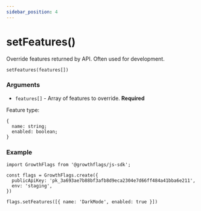 ```yaml
---
sidebar_position: 4
---
```


# setFeatures()

Override features returned by API. Often used for development.

```
setFeatures(features[])
```

### Arguments

- `features[]` - Array of features to override. **Required**

Feature type:
```
{
  name: string;
  enabled: boolean;
}
```

### Example

```
import GrowthFlags from '@growthflags/js-sdk';

const flags = GrowthFlags.create({
  publicApiKey: 'pk_3a693ae7b88bf3afb8d9eca2304e7d66ff484a41bba6e211',
  env: 'staging',
})

flags.setFeatures([{ name: 'DarkMode', enabled: true }])
```
